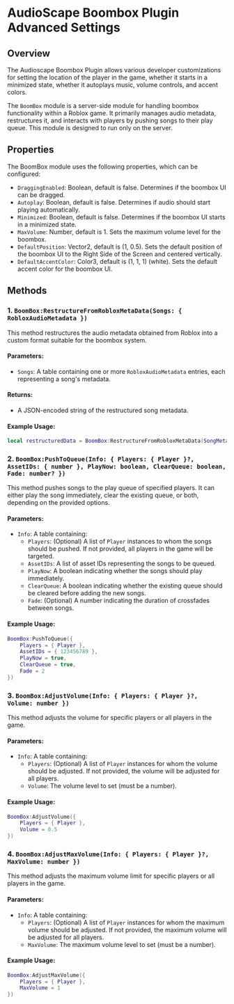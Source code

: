 # AudioScape Boombox Plugin Advanced Settings

## Overview
The Audioscape Boombox Plugin allows various developer customizations for setting the location of the player in the game, whether it starts in a minimized state, whether it autoplays music, volume controls, and accent colors. 

The `BoomBox` module is a server-side module for handling boombox functionality within a Roblox game. It primarily manages audio metadata, restructures it, and interacts with players by pushing songs to their play queue. This module is designed to run only on the server.

## Properties

The BoomBox module uses the following properties, which can be configured:

- `DraggingEnabled`: Boolean, default is false. Determines if the boombox UI can be dragged.
- `Autoplay`: Boolean, default is false. Determines if audio should start playing automatically.
- `Minimized`: Boolean, default is false. Determines if the boombox UI starts in a minimized state.
- `MaxVolume`: Number, default is 1. Sets the maximum volume level for the boombox.
- `DefaultPosition`: Vector2, default is (1, 0.5). Sets the default position of the boombox UI to the Right Side of the Screen and centered vertically.
- `DefaultAccentColor`: Color3, default is (1, 1, 1) (white). Sets the default accent color for the boombox UI.

## Methods

### 1. `BoomBox:RestructureFromRobloxMetaData(Songs: { RobloxAudioMetadata })`
This method restructures the audio metadata obtained from Roblox into a custom format suitable for the boombox system.

#### Parameters:
- `Songs`: A table containing one or more `RobloxAudioMetadata` entries, each representing a song's metadata.

#### Returns:
- A JSON-encoded string of the restructured song metadata.

#### Example Usage:
```lua
local restructuredData = BoomBox:RestructureFromRobloxMetaData(SongMetadata)
```

### 2. `BoomBox:PushToQueue(Info: { Players: { Player }?, AssetIDs: { number }, PlayNow: boolean, ClearQueue: boolean, Fade: number? })`
This method pushes songs to the play queue of specified players. It can either play the song immediately, clear the existing queue, or both, depending on the provided options.

#### Parameters:
- `Info`: A table containing:
  - `Players`: (Optional) A list of `Player` instances to whom the songs should be pushed. If not provided, all players in the game will be targeted.
  - `AssetIDs`: A list of asset IDs representing the songs to be queued.
  - `PlayNow`: A boolean indicating whether the songs should play immediately.
  - `ClearQueue`: A boolean indicating whether the existing queue should be cleared before adding the new songs.
  - `Fade`: (Optional) A number indicating the duration of crossfades between songs.

#### Example Usage:
```lua
BoomBox:PushToQueue({
    Players = { Player },
    AssetIDs = { 123456789 },
    PlayNow = true,
    ClearQueue = true,
    Fade = 2
})
```

### 3. `BoomBox:AdjustVolume(Info: { Players: { Player }?, Volume: number })`
This method adjusts the volume for specific players or all players in the game.

#### Parameters:
- `Info`: A table containing:
  - `Players`: (Optional) A list of `Player` instances for whom the volume should be adjusted. If not provided, the volume will be adjusted for all players.
  - `Volume`: The volume level to set (must be a number).

#### Example Usage:
```lua
BoomBox:AdjustVolume({
    Players = { Player },
    Volume = 0.5
})
```

### 4. `BoomBox:AdjustMaxVolume(Info: { Players: { Player }?, MaxVolume: number })`
This method adjusts the maximum volume limit for specific players or all players in the game.

#### Parameters:
- `Info`: A table containing:
  - `Players`: (Optional) A list of `Player` instances for whom the maximum volume should be adjusted. If not provided, the maximum volume will be adjusted for all players.
  - `MaxVolume`: The maximum volume level to set (must be a number).

#### Example Usage:
```lua
BoomBox:AdjustMaxVolume({
    Players = { Player },
    MaxVolume = 1
})
```
